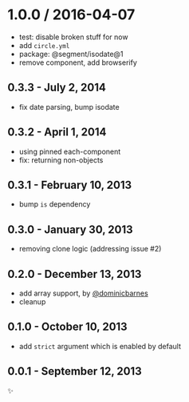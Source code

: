 
1.0.0 / 2016-04-07
==================

  * test: disable broken stuff for now
  * add `circle.yml`
  * package: @segment/isodate@1
  * remove component, add browserify

0.3.3 - July 2, 2014
-------------------------
* fix date parsing, bump isodate

0.3.2 - April 1, 2014
---------------------
 * using pinned each-component
 * fix: returning non-objects

0.3.1 - February 10, 2013
-------------------------
* bump `is` dependency

0.3.0 - January 30, 2013
------------------------
* removing clone logic (addressing issue #2)

0.2.0 - December 13, 2013
-------------------------
* add array support, by [@dominicbarnes](https://github.com/dominicbarnes)
* cleanup

0.1.0 - October 10, 2013
------------------------
* add `strict` argument which is enabled by default

0.0.1 - September 12, 2013
--------------------------
:sparkles:
